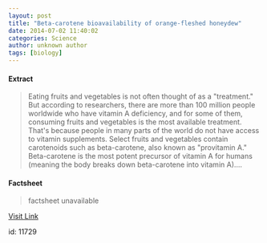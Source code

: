 ```yaml
---
layout: post
title: "Beta-carotene bioavailability of orange-fleshed honeydew"
date: 2014-07-02 11:40:02
categories: Science
author: unknown author
tags: [biology]
---
```



#### Extract
>Eating fruits and vegetables is not often thought of as a "treatment." But according to researchers, there are more than 100 million people worldwide who have vitamin A deficiency, and for some of them, consuming fruits and vegetables is the most available treatment. That's because people in many parts of the world do not have access to vitamin supplements. Select fruits and vegetables contain carotenoids such as beta-carotene, also known as "provitamin A." Beta-carotene is the most potent precursor of vitamin A for humans (meaning the body breaks down beta-carotene into vitamin A)....

#### Factsheet
>factsheet unavailable

[Visit Link](http://phys.org/news323503040.html)

id:   11729


